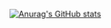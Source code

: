 [![Anurag's GitHub stats](https://github-readme-stats.vercel.app/api?username=GocasPT)](https://github.com/anuraghazra/github-readme-stats)
